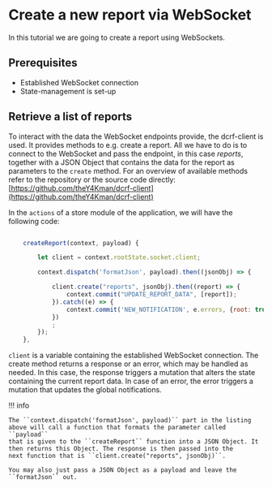 # Create a new report via WebSocket

In this tutorial we are going to create a report using WebSockets.


## Prerequisites

- Established WebSocket connection
- State-management is set-up


## Retrieve a list of reports

To interact with the data the WebSocket endpoints provide, the dcrf-client is used. It provides methods to e.g. create a report. All we have to do is to connect to the WebSocket and pass the
endpoint, in this case _reports_, together with a JSON Object that contains the data for the report as parameters to the ``create`` method. For an overview of available methods refer to the repository or the source code directly: [https://github.com/theY4Kman/dcrf-client](https://github.com/theY4Kman/dcrf-client) 

In the ``actions`` of a store module of the application, we will have the following code:

```javascript

    createReport(context, payload) {

        let client = context.rootState.socket.client;

        context.dispatch('formatJson', payload).then((jsonObj) => {

            client.create("reports", jsonObj).then((report) => {
                context.commit("UPDATE_REPORT_DATA", [report]);
            }).catch((e) => {
                context.commit('NEW_NOTIFICATION', e.errors, {root: true});
            })
            ;
        });
    },

```

``client`` is a variable containing the established WebSocket connection. The create method returns a response
or an error, which may be handled as needed. In this case, the response triggers a mutation that alters the state
containing the current report data. In case of an error, the error triggers a mutation that updates the global notifications.

!!! info

    The ``context.dispatch('formatJson', payload)`` part in the listing above will call a function that formats the parameter called ``payload``
    that is given to the ``createReport`` function into a JSON Object. It then returns this Object. The response is then passed into the
    next function that is ``client.create("reports", jsonObj)``. 

    You may also just pass a JSON Object as a payload and leave the ``formatJson`` out. 
